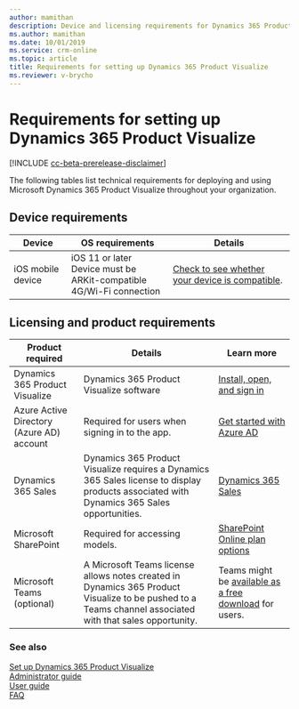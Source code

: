 ```yaml
---
author: mamithan
description: Device and licensing requirements for Dynamics 365 Product Visualize
ms.author: mamithan
ms.date: 10/01/2019
ms.service: crm-online
ms.topic: article
title: Requirements for setting up Dynamics 365 Product Visualize
ms.reviewer: v-brycho
---
```


# Requirements for setting up Dynamics 365 Product Visualize

[!INCLUDE [cc-beta-prerelease-disclaimer](../includes/cc-beta-prerelease-disclaimer.md)]

The following tables list technical requirements for deploying and using Microsoft Dynamics 365 Product Visualize
throughout your organization.

## Device requirements

|Device|OS requirements|Details|
|--------------------|-------------------------------------|--------------------------------------------|
|iOS mobile device|iOS 11 or later<br>Device must be ARKit-compatible<br>4G/Wi-Fi connection|[Check to see whether your device is compatible](https://go.microsoft.com/fwlink/p/?linkid=2082564).|

## Licensing and product requirements

|Product required|Details|Learn more|
|--------------------|-------------------------------------|--------------------------------------------|
|Dynamics 365 Product Visualize|Dynamics 365 Product Visualize software|[Install, open, and sign in](sign-in.md)|
|Azure Active Directory (Azure AD) account|Required for users when signing in to the app.|[Get started with Azure AD](https://docs.microsoft.com/azure/active-directory/fundamentals/active-directory-whatis)|
|Dynamics 365 Sales|Dynamics 365 Product Visualize requires a Dynamics 365 Sales license to display products associated with Dynamics 365 Sales opportunities.|[Dynamics 365 Sales](https://dynamics.microsoft.com/sales/overview/)|
|Microsoft SharePoint|Required for accessing models.|[SharePoint Online plan options](https://products.office.com/sharepoint/compare-sharepoint-plans)|
|Microsoft Teams (optional)|A Microsoft Teams license allows notes created in Dynamics 365 Product Visualize to be pushed to a Teams channel associated with that sales opportunity.|Teams might be [available as a free download](https://teams.microsoft.com/downloads) for users.|

### See also

[Set up Dynamics 365 Product Visualize](setup.md)<br>
[Administrator guide](admin-guide.md)<br>
[User guide](user-guide.md)<br>
[FAQ](faq.md)<br>
